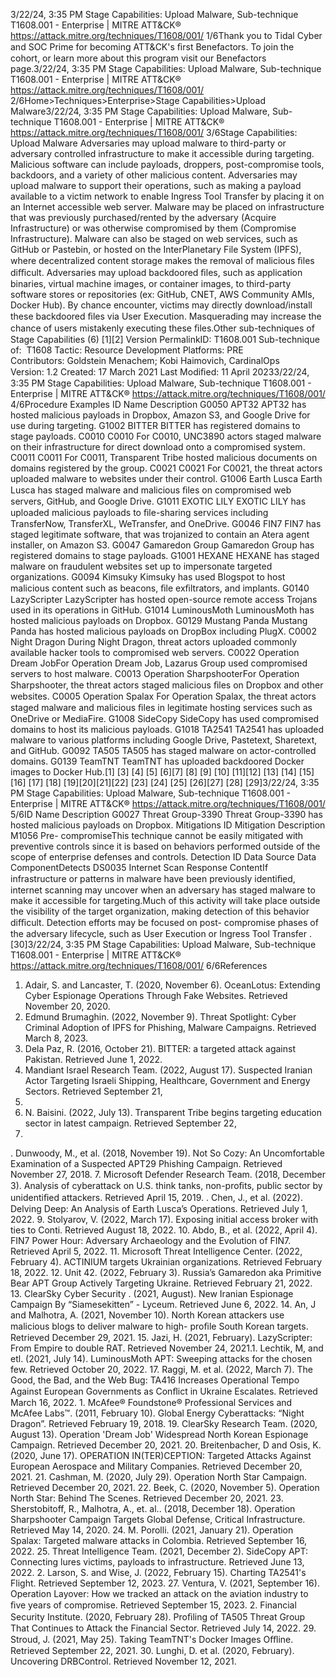3/22/24, 3:35 PM Stage Capabilities: Upload Malware, Sub-technique T1608.001 - Enterprise | MITRE ATT&CK®
https://attack.mitre.org/techniques/T1608/001/ 1/6Thank you to Tidal Cyber and SOC Prime for becoming ATT&CK's ﬁrst Benefactors. To join the cohort, or learn more about this program visit our
Benefactors page.3/22/24, 3:35 PM Stage Capabilities: Upload Malware, Sub-technique T1608.001 - Enterprise | MITRE ATT&CK®
https://attack.mitre.org/techniques/T1608/001/ 2/6Home>Techniques>Enterprise>Stage Capabilities>Upload Malware3/22/24, 3:35 PM Stage Capabilities: Upload Malware, Sub-technique T1608.001 - Enterprise | MITRE ATT&CK®
https://attack.mitre.org/techniques/T1608/001/ 3/6Stage Capabilities: Upload Malware
Adversaries may upload malware to third-party or adversary controlled infrastructure to make it accessible during targeting. Malicious
software can include payloads, droppers, post-compromise tools, backdoors, and a variety of other malicious content. Adversaries may
upload malware to support their operations, such as making a payload available to a victim network to enable Ingress Tool Transfer by
placing it on an Internet accessible web server.
Malware may be placed on infrastructure that was previously purchased/rented by the adversary (Acquire Infrastructure) or was otherwise
compromised by them (Compromise Infrastructure). Malware can also be staged on web services, such as GitHub or Pastebin, or hosted on
the InterPlanetary File System (IPFS), where decentralized content storage makes the removal of malicious ﬁles diﬃcult.
Adversaries may upload backdoored ﬁles, such as application binaries, virtual machine images, or container images, to third-party software
stores or repositories (ex: GitHub, CNET, AWS Community AMIs, Docker Hub). By chance encounter, victims may directly download/install
these backdoored ﬁles via User Execution. Masquerading may increase the chance of users mistakenly executing these ﬁles.Other sub-techniques of Stage Capabilities (6)
[1][2]
Version PermalinkID: T1608.001
Sub-technique of:  T1608
 
Tactic: Resource Development
 
Platforms: PRE
Contributors: Goldstein Menachem; Kobi Haimovich, CardinalOps
Version: 1.2
Created: 17 March 2021
Last Modiﬁed: 11 April 20233/22/24, 3:35 PM Stage Capabilities: Upload Malware, Sub-technique T1608.001 - Enterprise | MITRE ATT&CK®
https://attack.mitre.org/techniques/T1608/001/ 4/6Procedure Examples
ID Name Description
G0050 APT32 APT32 has hosted malicious payloads in Dropbox, Amazon S3, and Google Drive for use during
targeting.
G1002 BITTER BITTER has registered domains to stage payloads.
C0010 C0010 For C0010, UNC3890 actors staged malware on their infrastructure for direct download onto a
compromised system.
C0011 C0011 For C0011, Transparent Tribe hosted malicious documents on domains registered by the group.
C0021 C0021 For C0021, the threat actors uploaded malware to websites under their control.
G1006 Earth Lusca Earth Lusca has staged malware and malicious ﬁles on compromised web servers, GitHub, and
Google Drive.
G1011 EXOTIC LILY EXOTIC LILY has uploaded malicious payloads to ﬁle-sharing services including TransferNow,
TransferXL, WeTransfer, and OneDrive.
G0046 FIN7 FIN7 has staged legitimate software, that was trojanized to contain an Atera agent installer, on
Amazon S3.
G0047 Gamaredon Group Gamaredon Group has registered domains to stage payloads.
G1001 HEXANE HEXANE has staged malware on fraudulent websites set up to impersonate targeted organizations.
G0094 Kimsuky Kimsuky has used Blogspot to host malicious content such as beacons, ﬁle exﬁltrators, and implants.
G0140 LazyScripter LazyScripter has hosted open-source remote access Trojans used in its operations in GitHub.
G1014 LuminousMoth LuminousMoth has hosted malicious payloads on Dropbox.
G0129 Mustang Panda Mustang Panda has hosted malicious payloads on DropBox including PlugX.
C0002 Night Dragon During Night Dragon, threat actors uploaded commonly available hacker tools to compromised web
servers.
C0022 Operation Dream
JobFor Operation Dream Job, Lazarus Group used compromised servers to host malware.
C0013 Operation
SharpshooterFor Operation Sharpshooter, the threat actors staged malicious ﬁles on Dropbox and other websites.
C0005 Operation Spalax For Operation Spalax, the threat actors staged malware and malicious ﬁles in legitimate hosting
services such as OneDrive or MediaFire.
G1008 SideCopy SideCopy has used compromised domains to host its malicious payloads.
G1018 TA2541 TA2541 has uploaded malware to various platforms including Google Drive, Pastetext, Sharetext, and
GitHub.
G0092 TA505 TA505 has staged malware on actor-controlled domains.
G0139 TeamTNT TeamTNT has uploaded backdoored Docker images to Docker Hub.[1]
[3]
[4]
[5]
[6][7]
[8]
[9]
[10]
[11][12]
[13]
[14]
[15]
[16]
[17]
[18]
[19][20][21][22]
[23]
[24]
[25]
[26][27]
[28]
[29]3/22/24, 3:35 PM Stage Capabilities: Upload Malware, Sub-technique T1608.001 - Enterprise | MITRE ATT&CK®
https://attack.mitre.org/techniques/T1608/001/ 5/6ID Name Description
G0027 Threat Group-3390 Threat Group-3390 has hosted malicious payloads on Dropbox.
Mitigations
ID Mitigation Description
M1056 Pre-
compromiseThis technique cannot be easily mitigated with preventive controls since it is based on behaviors performed
outside of the scope of enterprise defenses and controls.
Detection
ID Data Source Data ComponentDetects
DS0035 Internet Scan Response
ContentIf infrastructure or patterns in malware have been previously identiﬁed, internet scanning
may uncover when an adversary has staged malware to make it accessible for
targeting.Much of this activity will take place outside the visibility of the target organization,
making detection of this behavior diﬃcult. Detection efforts may be focused on post-
compromise phases of the adversary lifecycle, such as User Execution or Ingress Tool
Transfer .[30]3/22/24, 3:35 PM Stage Capabilities: Upload Malware, Sub-technique T1608.001 - Enterprise | MITRE ATT&CK®
https://attack.mitre.org/techniques/T1608/001/ 6/6References
1. Adair, S. and Lancaster, T. (2020, November 6). OceanLotus:
Extending Cyber Espionage Operations Through Fake
Websites. Retrieved November 20, 2020.
2. Edmund Brumaghin. (2022, November 9). Threat Spotlight:
Cyber Criminal Adoption of IPFS for Phishing, Malware
Campaigns. Retrieved March 8, 2023.
3. Dela Paz, R. (2016, October 21). BITTER: a targeted attack
against Pakistan. Retrieved June 1, 2022.
4. Mandiant Israel Research Team. (2022, August 17). Suspected
Iranian Actor Targeting Israeli Shipping, Healthcare,
Government and Energy Sectors. Retrieved September 21,
2022.
5. N. Baisini. (2022, July 13). Transparent Tribe begins targeting
education sector in latest campaign. Retrieved September 22,
2022.
 . Dunwoody, M., et al. (2018, November 19). Not So Cozy: An
Uncomfortable Examination of a Suspected APT29 Phishing
Campaign. Retrieved November 27, 2018.
7. Microsoft Defender Research Team. (2018, December 3).
Analysis of cyberattack on U.S. think tanks, non-proﬁts, public
sector by unidentiﬁed attackers. Retrieved April 15, 2019.
 . Chen, J., et al. (2022). Delving Deep: An Analysis of Earth
Lusca’s Operations. Retrieved July 1, 2022.
9. Stolyarov, V. (2022, March 17). Exposing initial access broker
with ties to Conti. Retrieved August 18, 2022.
10. Abdo, B., et al. (2022, April 4). FIN7 Power Hour: Adversary
Archaeology and the Evolution of FIN7. Retrieved April 5,
2022.
11. Microsoft Threat Intelligence Center. (2022, February 4).
ACTINIUM targets Ukrainian organizations. Retrieved February
18, 2022.
12. Unit 42. (2022, February 3). Russia’s Gamaredon aka Primitive
Bear APT Group Actively Targeting Ukraine. Retrieved February
21, 2022.
13. ClearSky Cyber Security . (2021, August). New Iranian
Espionage Campaign By “Siamesekitten” - Lyceum. Retrieved
June 6, 2022.
14. An, J and Malhotra, A. (2021, November 10). North Korean
attackers use malicious blogs to deliver malware to high-
proﬁle South Korean targets. Retrieved December 29, 2021.
15. Jazi, H. (2021, February). LazyScripter: From Empire to double
RAT. Retrieved November 24, 2021.1 . Lechtik, M, and etl. (2021, July 14). LuminousMoth APT:
Sweeping attacks for the chosen few. Retrieved October 20,
2022.
17. Raggi, M. et al. (2022, March 7). The Good, the Bad, and the
Web Bug: TA416 Increases Operational Tempo Against
European Governments as Conﬂict in Ukraine Escalates.
Retrieved March 16, 2022.
1 . McAfee® Foundstone® Professional Services and McAfee
Labs™. (2011, February 10). Global Energy Cyberattacks:
“Night Dragon”. Retrieved February 19, 2018.
19. ClearSky Research Team. (2020, August 13). Operation
'Dream Job' Widespread North Korean Espionage Campaign.
Retrieved December 20, 2021.
20. Breitenbacher, D and Osis, K. (2020, June 17). OPERATION
IN(TER)CEPTION: Targeted Attacks Against European
Aerospace and Military Companies. Retrieved December 20,
2021.
21. Cashman, M. (2020, July 29). Operation North Star Campaign.
Retrieved December 20, 2021.
22. Beek, C. (2020, November 5). Operation North Star: Behind The
Scenes. Retrieved December 20, 2021.
23. Sherstobitoff, R., Malhotra, A., et. al.. (2018, December 18).
Operation Sharpshooter Campaign Targets Global Defense,
Critical Infrastructure. Retrieved May 14, 2020.
24. M. Porolli. (2021, January 21). Operation Spalax: Targeted
malware attacks in Colombia. Retrieved September 16, 2022.
25. Threat Intelligence Team. (2021, December 2). SideCopy APT:
Connecting lures victims, payloads to infrastructure. Retrieved
June 13, 2022.
2 . Larson, S. and Wise, J. (2022, February 15). Charting TA2541's
Flight. Retrieved September 12, 2023.
27. Ventura, V. (2021, September 16). Operation Layover: How we
tracked an attack on the aviation industry to ﬁve years of
compromise. Retrieved September 15, 2023.
2 . Financial Security Institute. (2020, February 28). Proﬁling of
TA505 Threat Group That Continues to Attack the Financial
Sector. Retrieved July 14, 2022.
29. Stroud, J. (2021, May 25). Taking TeamTNT's Docker Images
Oﬄine. Retrieved September 22, 2021.
30. Lunghi, D. et al. (2020, February). Uncovering DRBControl.
Retrieved November 12, 2021.
